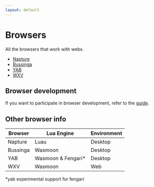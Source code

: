 ```yaml
---
layout: default
---
```

# Browsers
All the browsers that work with webx.

- [Napture](napture.md)
- [Bussinga](bussinga.md)
- [YAB](yab.md)
- [WXV](wxv.md)

## Browser development
If you want to participate in browser development, refer to the [guide](dev.md).

## Other browser info

| Browser  | Lua Engine         | Environment |
| -------- | ------------------ | ----------- |
| Napture  | Luau               | Desktop     |
| Bussinga | Wasmoon            | Desktop     |
| YAB      | Wasmoon & Fengari* | Desktop     |
| WXV      | Wasmoon            | Web         |

*yab experimental support for fengari